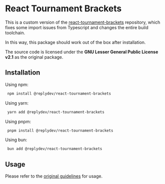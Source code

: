 # React Tournament Brackets

This is a custom version of the [react-tournament-brackets](https://github.com/Shenato/react-tournament-brackets) repository, which fixes some import issues from Typescript and changes the entire build toolchain.

In this way, this package should work out of the box after installation.

The source code is licensed under the **GNU Lesser General Public License v2.1** as the original package.

## Installation

Using npm:

```sh
 npm install @replydev/react-tournament-brackets
```

Using yarn:

```sh
 yarn add @replydev/react-tournament-brackets
```

Using pnpm:

```sh
 pnpm install @replydev/react-tournament-brackets
```

Using bun:

```sh
 bun add @replydev/react-tournament-brackets
```

## Usage

Please refer to the [original guidelines](https://github.com/Shenato/react-tournament-brackets?tab=readme-ov-file#basic-usage) for usage.
